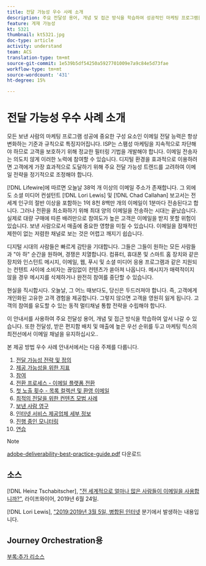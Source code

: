 ```yaml
---
title: 전달 가능성 우수 사례 소개
description: 주요 전달성 용어, 개념 및 접근 방식을 학습하여 성공적인 마케팅 프로그램을 위한 역량을 확보하십시오.
feature: 게재 가능성
kt: 5321
thumbnail: kt5321.jpg
doc-type: article
activity: understand
team: ACS
translation-type: tm+mt
source-git-commit: 1e539b5df54250a5927701009e7a9c84e5d73fae
workflow-type: tm+mt
source-wordcount: '431'
ht-degree: 15%

---
```



# 전달 가능성 우수 사례 소개

모든 보낸 사람의 마케팅 프로그램 성공에 중요한 구성 요소인 이메일 전달 능력은 항상 변화하는 기준과 규칙으로 특징지어집니다. ISP는 스팸성 마케팅을 지속적으로 차단해야 하므로 고객을 보호하기 위해 정교한 필터링 기법을 개발해야 합니다. 이메일 전송자는 의도치 않게 이러한 노력에 참여할 수 있습니다. 디지털 환경을 효과적으로 이용하려면 고객에게 가장 효과적으로 도달하기 위해 주요 전달 가능성 트렌드를 고려하여 이메일 전략을 정기적으로 조정해야 합니다.

[!DNL Lifewire]에 따르면 오늘날 38억 개 이상의 이메일 주소가 존재합니다. 그 외에도 소셜 미디어 컨설턴트 [!DNL Lori Lewis] 및 [!DNL Chad Callahan] 보고서는 전 세계 인구의 절반 이상을 포함하는 1억 8천 8백만 개의 이메일이 1분마다 전송된다고 합니다. 그러나 전환을 최소화하기 위해 최대 양의 이메일을 전송하는 시대는 끝났습니다. 실제로 대량 구매에 따른 배려만으로 참여도가 높은 고객은 이메일을 받지 못할 위험이 있습니다. 보낸 사람으로서 매출에 중요한 영향을 미칠 수 있습니다. 이메일을 잠재적인 제한이 없는 저렴한 채널로 보는 것은 어렵고 깨지기 쉽습니다.

디지털 시대의 사람들은 빠르게 감탄을 기대합니다. 그들은 그들이 원하는 모든 사람들과 &quot;아 하&quot; 순간을 원하며, 경쟁은 치열합니다. 컴퓨터, 휴대폰 및 스마트 홈 장치와 같은 장치와 인스턴트 메시지, 이메일, 웹, 푸시 및 소셜 미디어 응용 프로그램과 같은 지원되는 컨텐트 사이에 소비자는 끊임없이 컨텐츠가 쏟아져 나옵니다. 메시지가 매력적이지 않을 경우 메시지를 삭제하거나 완전히 참여를 중단할 수 있습니다.

현실을 직시합시다. 오늘날, 그 어느 때보다도, 당신은 두드러져야 합니다. 즉, 고객에게 개인화된 고유한 고객 경험을 제공합니다. 그렇지 않으면 고객을 영원히 잃게 됩니다. 고객의 참여를 유도할 수 있는 동적 멀티채널 통합 전략을 수립해야 합니다.

이 안내서를 사용하여 주요 전달성 용어, 개념 및 접근 방식을 학습하여 앞서 나갈 수 있습니다. 또한 전달성, 받은 편지함 배치 및 매출에 높은 우선 순위를 두고 마케팅 믹스의 최전선에서 이메일 채널을 유지하십시오..

본 제공 방법 우수 사례 안내서에서는 다음 주제를 다룹니다.

1. [전달 가능성 전략 및 정의](/help/deliverability-strategy-and-definition.md)
2. [제공 가능성을 위한 지표](/help/metrics/metrics-overview.md)
3. [참여](/help/engagement.md)
4. [전환 프로세스 - 이메일 플랫폼 전환](/help/transition-process/switching-email-platforms.md)
5. [첫 노출 횟수 - 목록 컬렉션 및 환영 이메일](/help/first-impressions/address-collection-and-list-growth.md)
6. [최적의 전달을 위한 컨텐츠 모범 사례](/help/content-best-practices-for-optimal-delivery.md)
7. [보낸 사람 영구](/help/sender-permanence.md)
8. [인터넷 서비스 제공업체 세부 정보](/help/internet-service-provider-specifics/overview.md)
9. [진행 중인 모니터링](/help/ongoing-monitoring.md)
10. [연습](/help/putting-it-in-practice.md)

>[!NOTE]
>
>[adobe-deliverability-best-practice-guide.pdf](/help/assets/adobe-deliverability-best-practice-guide.pdf) 다운로드

## 소스

[!DNL Heinz Tschabitscher],  [&quot;전 세계적으로 얼마나 많은 사람들이 이메일을 사용합니까?&quot;](https://www.lifewire.com/how-many-email-users-are-there-1171213), 라이프와이어, 2019년 6월 24일.

[!DNL Lori Lewis],  [&quot;2019:2019년 3월 5일, 병합된 인터넷](https://www.allaccess.com/merge/archive/29580/2019-this-is-what-happens-in-an-internet-minute) 분기에서 발생하는 내용입니다.

## Journey Orchestration용

[부록:추가 리소스](/help/additional-resources/general-resources.md)